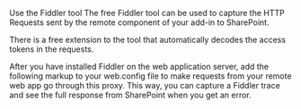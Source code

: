 Use the Fiddler tool
The free Fiddler tool can be used to capture the HTTP Requests sent by the remote component of your add-in to SharePoint.

There is a free extension to the tool that automatically decodes the access tokens in the requests.

After you have installed Fiddler on the web application server, add the following markup to your web.config file to make requests from your remote web app go through this proxy. This way, you can capture a Fiddler trace and see the full response from SharePoint when you get an error.
